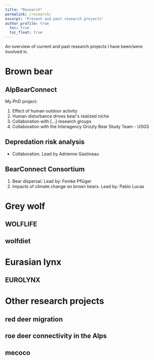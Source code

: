 ```yaml
---
title: "Research"
permalink: /research/
excerpt: "Present and past research projects"
author_profile: true
  toc: true
  toc_float: true
---
```


An overview of current and past research projects I have been/were involved in.

# Brown bear

## AlpBearConnect
My PhD project:

1. Effect of human outdoor activity
2. Human disturbance drives bear's realized niche
3. Collaboration with [...] research groups
4. Collaboration with the Interagency Grizzly Bear Study Team - USGS

## Depredation risk analysis
- Collaboration. Lead by Adrienne Gastineau

## BearConnect Consortium
1. Bear dispersal. Lead by: Femke Pflüger
2. Impacts of climate change on brown bears. Lead by: Pablo Lucas 



# Grey wolf

## WOLFLIFE

## wolfdiet





# Eurasian lynx
## EUROLYNX

# Other research projects
## red deer migration

## roe deer connectivity in the Alps

## mecoco

